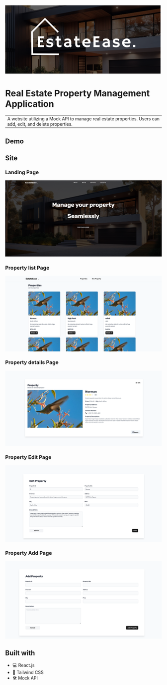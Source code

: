 
# ![EstateEase](/images/logo2.png)
# Real Estate Property Management Application
<table>
<tr>
<td>
A website utilizing a Mock API to manage real estate properties. Users can add, edit, and delete properties.</td>
</tr>
</table>


## Demo


## Site

### Landing Page

![](/images/landingPage.png)

### Property list Page

![](/images/ListingPropertyPage.png)

### Property details Page

![](/images/PropertyDetailsPage.png)

### Property Edit Page

![](/images/EditPropertyPage.png)

### Property Add Page

![](/images/AddPropertyPage.png)



## Built with
- 💻 React.js
- 🎨 Tailwind CSS
- 🛠️ Mock API
